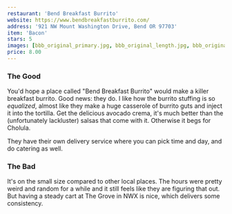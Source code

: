 ```yaml
---
restaurant: 'Bend Breakfast Burrito'
website: https://www.bendbreakfastburrito.com/
address: '921 NW Mount Washington Drive, Bend OR 97703'
item: 'Bacon'
stars: 5
images: [bbb_original_primary.jpg, bbb_original_length.jpg, bbb_original_package.jpg]
price: 8.00
---
```


### The Good

You'd hope a place called "Bend Breakfast Burrito" would make a killer breakfast burrito. Good news: they do. I like how the burrito stuffing is so _equalized_, almost like they make a huge casserole of burrito guts and inject it into the tortilla. Get the delicious avocado crema, it's much better than the (unfortunately lackluster) salsas that come with it. Otherwise it begs for Cholula.

They have their own delivery service where you can pick time and day, and do catering as well.

### The Bad

It's on the small size compared to other local places. The hours were pretty weird and random for a while and it still feels like they are figuring that out. But having a steady cart at The Grove in NWX is nice, which delivers some consistency.
